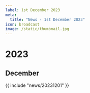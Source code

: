 ```yaml
---
label: 1st December 2023
meta:
  title: "News - 1st December 2023"
icon: broadcast
image: /static/thumbnail.jpg
---
```


# 2023
## December

{{ include "news/20231201" }}